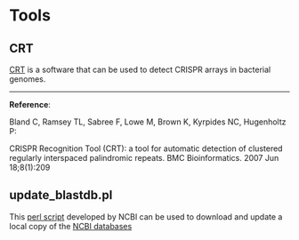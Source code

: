 # Tools

## CRT

[CRT](http://www.room220.com/crt/) is a software that can be used to
detect CRISPR arrays in bacterial genomes.

---

**Reference**:

Bland C, Ramsey TL, Sabree F, Lowe M, Brown K, Kyrpides NC, Hugenholtz P: 

CRISPR Recognition Tool (CRT): a tool for automatic detection of
clustered regularly interspaced palindromic repeats. BMC
Bioinformatics. 2007 Jun 18;8(1):209

## update_blastdb.pl

This [perl script](www.ncbi.nlm.nih.gov/blast/docs/update_blastdb.pl)
developed by NCBI can be used to download and update a local copy of
the [NCBI databases](ftp://ftp.ncbi.nlm.nih.gov/blast/db/)